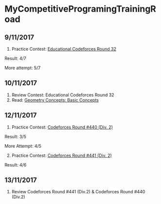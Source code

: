 # MyCompetitiveProgramingTrainingRoad

## 9/11/2017

1. Practice
Contest: [Educational Codeforces Round 32](http://codeforces.com/contest/888)

Result: 4/7

More attempt: 5/7

## 10/11/2017

1. Review Contest: Educational Codeforces Round 32 
2. Read: [Geometry Concepts: Basic Concepts](https://www.topcoder.com/community/data-science/data-science-tutorials/geometry-concepts-basic-concepts/)

## 12/11/2017

1. Practice
Contest: [Codeforces Round #440 (Div. 2)](http://codeforces.com/contest/872)

Result: 3/5

More Attempt: 4/5

2. Practice
Contest: [Codeforces Round #441 (Div. 2)](http://codeforces.com/contest/876)

Result: 4/6

## 13/11/2017

1. Review Codeforces Round #441 (Div.2) & Codeforces Round #440 (Div.2)


